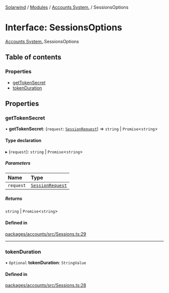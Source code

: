 [Solarwind](../README.md) / [Modules](../modules.md) / [Accounts System.](../modules/Accounts_System_.md) / SessionsOptions

# Interface: SessionsOptions

[Accounts System.](../modules/Accounts_System_.md).SessionsOptions

## Table of contents

### Properties

- [getTokenSecret](Accounts_System_.SessionsOptions.md#gettokensecret)
- [tokenDuration](Accounts_System_.SessionsOptions.md#tokenduration)

## Properties

### getTokenSecret

• **getTokenSecret**: (`request`: [`SessionRequest`](../modules/Accounts_System_.md#sessionrequest)) => `string` \| `Promise`<`string`\>

#### Type declaration

▸ (`request`): `string` \| `Promise`<`string`\>

##### Parameters

| Name | Type |
| :------ | :------ |
| `request` | [`SessionRequest`](../modules/Accounts_System_.md#sessionrequest) |

##### Returns

`string` \| `Promise`<`string`\>

#### Defined in

[packages/accounts/src/Sessions.ts:29](https://github.com/antoniopresto/darch/blob/c5cd1c8/packages/accounts/src/Sessions.ts#L29)

___

### tokenDuration

• `Optional` **tokenDuration**: `StringValue`

#### Defined in

[packages/accounts/src/Sessions.ts:28](https://github.com/antoniopresto/darch/blob/c5cd1c8/packages/accounts/src/Sessions.ts#L28)
